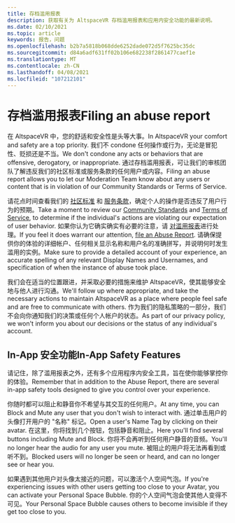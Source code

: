 ```yaml
---
title: 存档滥用报表
description: 获取有关为 AltspaceVR 存档滥用报表和应用内安全功能的最新说明。
ms.date: 02/10/2021
ms.topic: article
keywords: 报告，问题
ms.openlocfilehash: b2b7a5818b068dde6252dade072d5f7625bc35dc
ms.sourcegitcommit: d84a6adf631ff02b106e682238f2861477caef1e
ms.translationtype: MT
ms.contentlocale: zh-CN
ms.lasthandoff: 04/08/2021
ms.locfileid: "107212101"
---
```

# <a name="filing-an-abuse-report"></a><span data-ttu-id="1831b-104">存档滥用报表</span><span class="sxs-lookup"><span data-stu-id="1831b-104">Filing an abuse report</span></span>

<span data-ttu-id="1831b-105">在 AltspaceVR 中，您的舒适和安全性是头等大事。</span><span class="sxs-lookup"><span data-stu-id="1831b-105">In AltspaceVR your comfort and safety are a top priority.</span></span> <span data-ttu-id="1831b-106">我们不 condone 任何操作或行为，无论是冒犯性、贬损还是不当。</span><span class="sxs-lookup"><span data-stu-id="1831b-106">We don't condone any acts or behaviors that are offensive, derogatory, or inappropriate.</span></span> <span data-ttu-id="1831b-107">通过存档滥用报表，可让我们的审核团队了解违反我们的社区标准或服务条款的任何用户或内容。</span><span class="sxs-lookup"><span data-stu-id="1831b-107">Filing an abuse report allows you to let our Moderation Team know about any users or content that is in violation of our Community Standards or Terms of Service.</span></span>

<span data-ttu-id="1831b-108">请花点时间查看我们的 [社区标准](community-standards.md) 和 [服务条款](https://altvr.com/terms-of-service/#:~:text=1%20Consideration.%20AltVR%20currently%20provides%20free%20access%20to,...%205%20Eligibility.%20...%206%20Additional%20Terms.%20)，确定个人的操作是否违反了用户行为的预期。</span><span class="sxs-lookup"><span data-stu-id="1831b-108">Take a moment to review our [Community Standards](community-standards.md) and [Terms of Service](https://altvr.com/terms-of-service/#:~:text=1%20Consideration.%20AltVR%20currently%20provides%20free%20access%20to,...%205%20Eligibility.%20...%206%20Additional%20Terms.%20), to determine if the individual's actions are violating our expectation of user behavior.</span></span> <span data-ttu-id="1831b-109">如果你认为它确实确实有必要的注意，请 [对滥用报表](https://help.altvr.com/hc/requests/new?ticket_form_id=360000032154)进行处理。</span><span class="sxs-lookup"><span data-stu-id="1831b-109">If you feel it does warrant our attention, [file an Abuse Report](https://help.altvr.com/hc/requests/new?ticket_form_id=360000032154).</span></span> <span data-ttu-id="1831b-110">请确保提供你的体验的详细帐户、任何相关显示名称和用户名的准确拼写，并说明何时发生滥用的实例。</span><span class="sxs-lookup"><span data-stu-id="1831b-110">Make sure to provide a detailed account of your experience, an accurate spelling of any relevant Display Names and Usernames, and specification of when the instance of abuse took place.</span></span> 

<span data-ttu-id="1831b-111">我们会在适当的位置跟进，并采取必要的措施来维护 AltspaceVR，使其能够安全地与他人进行沟通。</span><span class="sxs-lookup"><span data-stu-id="1831b-111">We'll follow up where appropriate, and take the necessary actions to maintain AltspaceVR as a place where people feel safe and are free to communicate with others.</span></span> <span data-ttu-id="1831b-112">作为我们的隐私策略的一部分，我们不会向你通知我们的决策或任何个人帐户的状态。</span><span class="sxs-lookup"><span data-stu-id="1831b-112">As part of our privacy policy, we won't inform you about our decisions or the status of any individual's account.</span></span>

## <a name="in-app-safety-features"></a><span data-ttu-id="1831b-113">In-App 安全功能</span><span class="sxs-lookup"><span data-stu-id="1831b-113">In-App Safety Features</span></span>

<span data-ttu-id="1831b-114">请记住，除了滥用报表之外，还有多个应用程序内安全工具，旨在使你能够掌控你的体验。</span><span class="sxs-lookup"><span data-stu-id="1831b-114">Remember that in addition to the Abuse Report, there are several in-app safety tools designed to give you control over your experience.</span></span> 

<span data-ttu-id="1831b-115">你随时都可以阻止和静音你不希望与其交互的任何用户。</span><span class="sxs-lookup"><span data-stu-id="1831b-115">At any time, you can Block and Mute any user that you don't wish to interact with.</span></span> <span data-ttu-id="1831b-116">通过单击用户的头像打开用户的 "名称" 标记。</span><span class="sxs-lookup"><span data-stu-id="1831b-116">Open a user's Name Tag by clicking on their avatar.</span></span> <span data-ttu-id="1831b-117">在这里，你将找到几个按钮，包括静音和阻止。</span><span class="sxs-lookup"><span data-stu-id="1831b-117">Here you'll find several buttons including Mute and Block.</span></span> <span data-ttu-id="1831b-118">你将不会再听到任何用户静音的音频。</span><span class="sxs-lookup"><span data-stu-id="1831b-118">You'll no longer hear the audio for any user you mute.</span></span> <span data-ttu-id="1831b-119">被阻止的用户将无法再看到或听不到。</span><span class="sxs-lookup"><span data-stu-id="1831b-119">Blocked users will no longer be seen or heard, and can no longer see or hear you.</span></span> 

<span data-ttu-id="1831b-120">如果遇到其他用户对头像太接近的问题，可以激活个人空间气泡。</span><span class="sxs-lookup"><span data-stu-id="1831b-120">If you're experiencing issues with other users getting too close to your Avatar, you can activate your Personal Space Bubble.</span></span> <span data-ttu-id="1831b-121">你的个人空间气泡会使其他人变得不可见。</span><span class="sxs-lookup"><span data-stu-id="1831b-121">Your Personal Space Bubble causes others to become invisible if they get too close to you.</span></span> 